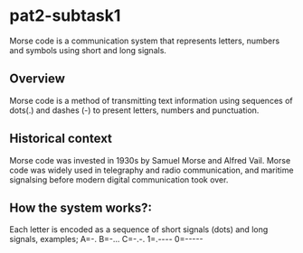 # pat2-subtask1
Morse code is a communication system that represents letters, numbers and symbols using short and long signals.  

## Overview
Morse code is a method of transmitting text information using sequences of dots(.) and dashes (-) to present letters, numbers and punctuation.

## Historical context
Morse code was invested in 1930s by Samuel Morse and Alfred Vail.
Morse code was widely used in telegraphy and radio communication, and maritime signalsing before modern digital communication took over.

## How the system works?:
Each letter is encoded as a sequence of short signals (dots) and long signals, examples;
A=-.
B=-...
C=-.-.
1=.----
0=-----

